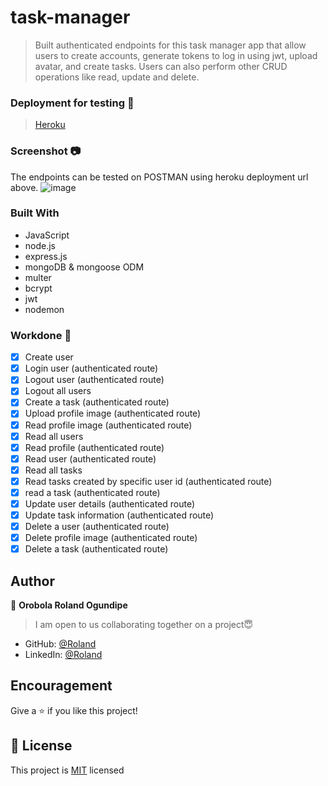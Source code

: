 # task-manager
> Built authenticated endpoints for this task manager app that allow users to create accounts, generate tokens to log in using jwt, upload avatar, and create tasks. Users can also perform other CRUD operations like read, update and delete. 

### Deployment for testing 🚀
> [Heroku](https://roland-task-manager.herokuapp.com)

### Screenshot 📷
The endpoints can be tested on POSTMAN using heroku deployment url above. 
![image](https://user-images.githubusercontent.com/63131597/182714611-aa4e896d-9461-448d-8b4b-da5031f3a854.png)

### Built With
- JavaScript
- node.js
- express.js
- mongoDB & mongoose ODM
- multer
- bcrypt
- jwt
- nodemon

### Workdone 🔧
- [x] Create user
- [x] Login user (authenticated route)
- [x] Logout user (authenticated route)
- [x] Logout all users
- [x] Create a task (authenticated route)
- [x] Upload profile image (authenticated route)
- [x] Read profile image (authenticated route)
- [x] Read all users
- [x] Read profile (authenticated route)
- [x] Read user (authenticated route)
- [x] Read all tasks
- [x] Read tasks created by specific user id (authenticated route)
- [x] read a task (authenticated route)
- [x] Update user details (authenticated route)
- [x] Update task information (authenticated route)
- [x] Delete a user (authenticated route)
- [x] Delete profile image (authenticated route)
- [x] Delete a task (authenticated route)

## Author
👤 **Orobola Roland Ogundipe**
> I am open to us collaborating together on a project😇
- GitHub: [@Roland](https://github.com/rolandexplore93)
- LinkedIn: [@Roland](https://www.linkedin.com/in/roland-orobola/)

## Encouragement
Give a ⭐️ if you like this project!

## 📝 License
This project is [MIT](./MIT.md) licensed
